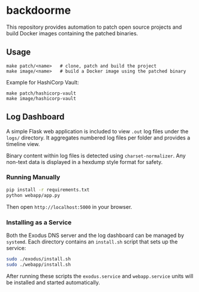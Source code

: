 # backdoorme

This repository provides automation to patch open source projects and
build Docker images containing the patched binaries.

## Usage

```
make patch/<name>   # clone, patch and build the project
make image/<name>   # build a Docker image using the patched binary
```

Example for HashiCorp Vault:

```
make patch/hashicorp-vault
make image/hashicorp-vault
```
## Log Dashboard

A simple Flask web application is included to view `.out` log files under the `logs/` directory. It aggregates numbered log files per folder and provides a timeline view.

Binary content within log files is detected using `charset-normalizer`. Any non-text data is displayed in a hexdump style format for safety.


### Running Manually

```bash
pip install -r requirements.txt
python webapp/app.py
```

Then open `http://localhost:5000` in your browser.

### Installing as a Service

Both the Exodus DNS server and the log dashboard can be managed by
`systemd`. Each directory contains an `install.sh` script that sets up
the service:

```bash
sudo ./exodus/install.sh
sudo ./webapp/install.sh
```

After running these scripts the `exodus.service` and `webapp.service`
units will be installed and started automatically.
